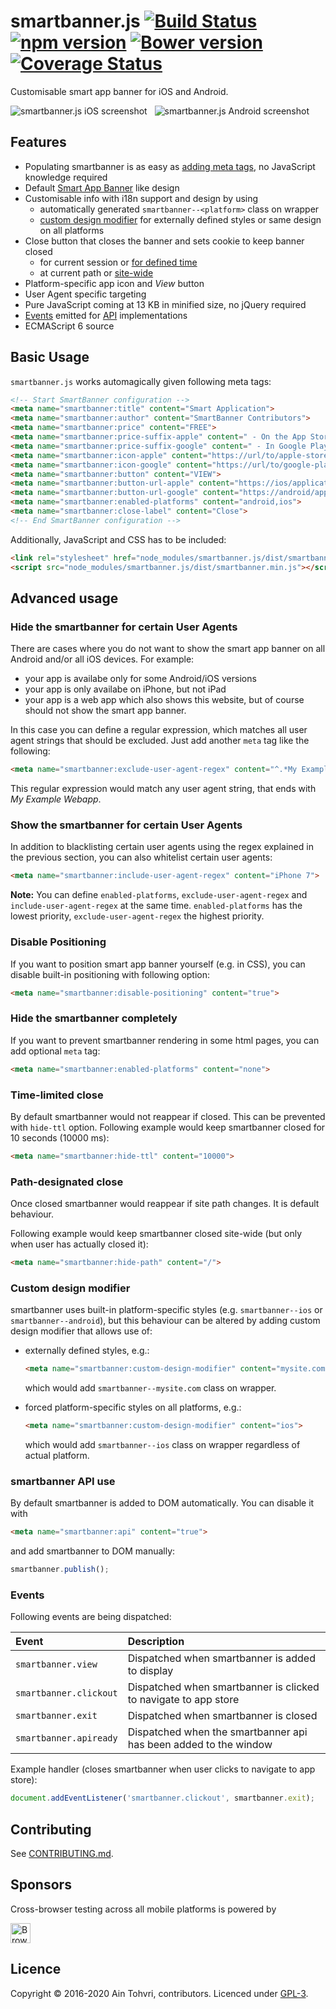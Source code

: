 # smartbanner.js [![Build Status](https://travis-ci.org/ain/smartbanner.js.svg?branch=master)](https://travis-ci.org/ain/smartbanner.js) [![npm version](https://badge.fury.io/js/smartbanner.js.svg)](https://badge.fury.io/js/smartbanner.js) [![Bower version](https://badge.fury.io/bo/smartbanner.js.svg)](https://badge.fury.io/bo/smartbanner.js) [![Coverage Status](https://coveralls.io/repos/github/ain/smartbanner.js/badge.svg?branch=master)](https://coveralls.io/github/ain/smartbanner.js?branch=master)
Customisable smart app banner for iOS and Android.

![smartbanner.js iOS screenshot](https://github.com/ain/smartbanner.js/raw/master/screenshot-ios.png) &nbsp; ![smartbanner.js Android screenshot](https://github.com/ain/smartbanner.js/raw/master/screenshot-android.png)

## Features

- Populating smartbanner is as easy as [adding meta tags](#basic-usage), no JavaScript knowledge required
- Default [Smart App Banner](https://developer.apple.com/library/ios/documentation/AppleApplications/Reference/SafariWebContent/PromotingAppswithAppBanners/PromotingAppswithAppBanners.html) like design
- Customisable info with i18n support and design by using
  - automatically generated `smartbanner--<platform>` class on wrapper
  - [custom design modifier](#custom-design-modifier) for externally defined styles or same design on all platforms
- Close button that closes the banner and sets cookie to keep banner closed
  - for current session or [for defined time](#time-limited-close)
  - at current path or [site-wide](#path-designated-close)
- Platform-specific app icon and _View_ button
- User Agent specific targeting
- Pure JavaScript coming at 13 KB in minified size, no jQuery required
- [Events](#events) emitted for [API](#smartbanner-api-use) implementations
- ECMAScript 6 source

## Basic Usage

`smartbanner.js` works automagically given following meta tags:

```html
<!-- Start SmartBanner configuration -->
<meta name="smartbanner:title" content="Smart Application">
<meta name="smartbanner:author" content="SmartBanner Contributors">
<meta name="smartbanner:price" content="FREE">
<meta name="smartbanner:price-suffix-apple" content=" - On the App Store">
<meta name="smartbanner:price-suffix-google" content=" - In Google Play">
<meta name="smartbanner:icon-apple" content="https://url/to/apple-store-icon.png">
<meta name="smartbanner:icon-google" content="https://url/to/google-play-icon.png">
<meta name="smartbanner:button" content="VIEW">
<meta name="smartbanner:button-url-apple" content="https://ios/application-url">
<meta name="smartbanner:button-url-google" content="https://android/application-url">
<meta name="smartbanner:enabled-platforms" content="android,ios">
<meta name="smartbanner:close-label" content="Close">
<!-- End SmartBanner configuration -->
```

Additionally, JavaScript and CSS has to be included:

```html
<link rel="stylesheet" href="node_modules/smartbanner.js/dist/smartbanner.min.css">
<script src="node_modules/smartbanner.js/dist/smartbanner.min.js"></script>
```

## Advanced usage

### Hide the smartbanner for certain User Agents

There are cases where you do not want to show the smart app banner on all Android and/or all iOS devices. For example:
* your app is availabe only for some Android/iOS versions
* your app is only availabe on iPhone, but not iPad
* your app is a web app which also shows this website, but of course should not show the smart app banner.

In this case you can define a regular expression, which matches all user agent strings that should be excluded. Just add another `meta` tag like the following:
```html
<meta name="smartbanner:exclude-user-agent-regex" content="^.*My Example Webapp$">
```
This regular expression would match any user agent string, that ends with *My Example Webapp*.

### Show the smartbanner for certain User Agents

In addition to blacklisting certain user agents using the regex explained in the previous section, you can also whitelist certain user agents:
```html
<meta name="smartbanner:include-user-agent-regex" content="iPhone 7">
```

**Note:** You can define `enabled-platforms`, `exclude-user-agent-regex` and `include-user-agent-regex` at the same time. `enabled-platforms` has the lowest priority, `exclude-user-agent-regex` the highest priority.

### Disable Positioning

If you want to position smart app banner yourself (e.g. in CSS), you can disable built-in positioning with following option:
```html
<meta name="smartbanner:disable-positioning" content="true">
```

### Hide the smartbanner completely

If you want to prevent smartbanner rendering in some html pages, you can add optional `meta` tag:

```html
<meta name="smartbanner:enabled-platforms" content="none">
```

### Time-limited close

By default smartbanner would not reappear if closed. This can be prevented with `hide-ttl` option. Following example would keep smartbanner closed for 10 seconds (10000 ms):

```html
<meta name="smartbanner:hide-ttl" content="10000">
```

### Path-designated close

Once closed smartbanner would reappear if site path changes. It is default behaviour.

Following example would keep smartbanner closed site-wide (but only when user has actually closed it):

```html
<meta name="smartbanner:hide-path" content="/">
```

### Custom design modifier

smartbanner uses built-in platform-specific styles (e.g. `smartbanner--ios` or `smartbanner--android`), but this behaviour can be altered by adding custom design modifier that allows use of:

- externally defined styles, e.g.:

    ```html
    <meta name="smartbanner:custom-design-modifier" content="mysite.com">
    ```

    which would add `smartbanner--mysite.com` class on wrapper.

- forced platform-specific styles on all platforms, e.g.:

    ```html
    <meta name="smartbanner:custom-design-modifier" content="ios">
    ```

    which would add `smartbanner--ios` class on wrapper regardless of actual platform.

### smartbanner API use

By default smartbanner is added to DOM automatically. You can disable it with

```html
<meta name="smartbanner:api" content="true">
```

and add smartbanner to DOM manually:

```js
smartbanner.publish();
```

### Events

Following events are being dispatched:

| Event                  | Description                                                     |
| :-----                 | :-----------                                                    |
| `smartbanner.view`     | Dispatched when smartbanner is added to display                 |
| `smartbanner.clickout` | Dispatched when smartbanner is clicked to navigate to app store |
| `smartbanner.exit`     | Dispatched when smartbanner is closed                           |
| `smartbanner.apiready` | Dispatched when the smartbanner api has been added to the window|

Example handler (closes smartbanner when user clicks to navigate to app store):

```js
document.addEventListener('smartbanner.clickout', smartbanner.exit);
```

## Contributing

See [CONTRIBUTING.md](CONTRIBUTING.md).

## Sponsors

Cross-browser testing across all mobile platforms is powered by

<a href="https://www.browserstack.com" title="BrowserStack"><img src="https://rawgithub.com/ain/smartbanner.js/master/browserstack.svg" height="32px" alt="BrowserStack"></a>

## Licence

Copyright © 2016-2020 Ain Tohvri, contributors. Licenced under [GPL-3](https://raw.githubusercontent.com/ain/smartbanner.js/master/LICENSE).
